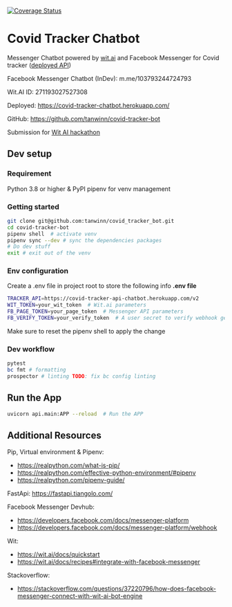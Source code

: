 [![Coverage Status](https://coveralls.io/repos/github/tanwinn/covid-tracker-bot/badge.svg?branch=thanh)](https://coveralls.io/github/tanwinn/covid-tracker-bot?branch=thanh)

# Covid Tracker Chatbot
Messenger Chatbot powered by [wit.ai](https://github.com/wit-ai/pywit) and Facebook Messenger for Covid tracker ([deployed API](https://covid-tracker-us.herokuapp.com/))

Facebook Messenger Chatbot (InDev): m.me/103793244724793

Wit.AI ID: 271193027527308

Deployed: https://covid-tracker-chatbot.herokuapp.com/

GitHub: https://github.com/tanwinn/covid-tracker-bot

Submission for [Wit AI hackathon](https://fbai2.devpost.com/?ref_content=default&ref_feature=challenge&ref_medium=portfolio)

## Dev setup

### Requirement
Python 3.8 or higher & PyPI pipenv for venv management

### Getting started

```bash
git clone git@github.com:tanwinn/covid_tracker_bot.git
cd covid-tracker-bot
pipenv shell  # activate venv
pipenv sync --dev # sync the dependencies packages
# Do dev stuff
exit # exit out of the venv
```

### Env configuration

Create a .env file in project root to store the following info
__.env file__
```bash
TRACKER_API=https://covid-tracker-api-chatbot.herokuapp.com/v2
WIT_TOKEN=your_wit_token  # Wit.ai parameters
FB_PAGE_TOKEN=your_page_token  # Messenger API parameters
FB_VERIFY_TOKEN=your_verify_token  # A user secret to verify webhook get request
```
Make sure to reset the pipenv shell to apply the change


### Dev workflow
```bash
pytest
bc fmt # formatting
prospector # linting TODO: fix bc config linting
```

## Run the App
```bash
uvicorn api.main:APP --reload  # Run the APP
```

## Additional Resources

Pip, Virtual environment & Pipenv: 
- https://realpython.com/what-is-pip/
- https://realpython.com/effective-python-environment/#pipenv 
- https://realpython.com/pipenv-guide/

FastApi: https://fastapi.tiangolo.com/

Facebook Messenger Devhub: 
- https://developers.facebook.com/docs/messenger-platform
- https://developers.facebook.com/docs/messenger-platform/webhook

Wit: 
- https://wit.ai/docs/quickstart
- https://wit.ai/docs/recipes#integrate-with-facebook-messenger

Stackoverflow:
- https://stackoverflow.com/questions/37220796/how-does-facebook-messenger-connect-with-wit-ai-bot-engine
